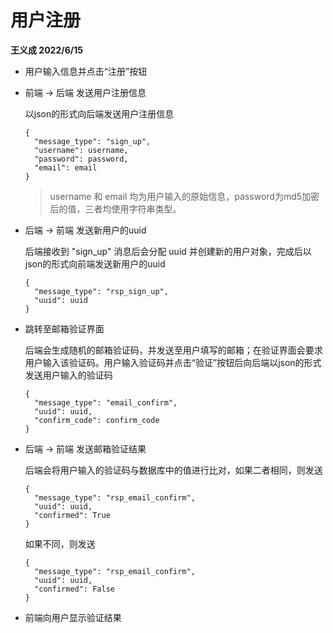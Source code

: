 # 用户注册

**王义成 2022/6/15**

* 用户输入信息并点击“注册”按钮

* 前端 -> 后端 发送用户注册信息

  以json的形式向后端发送用户注册信息

  ```
  {
    "message_type": "sign_up",
    "username": username,
    "password": password,
    "email": email
  }
  ```
  
  > username 和 email 均为用户输入的原始信息，password为md5加密后的值，三者均使用字符串类型。

* 后端 -> 前端 发送新用户的uuid
  
  后端接收到 "sign_up" 消息后会分配 uuid 并创建新的用户对象，完成后以json的形式向前端发送新用户的uuid
  ```
  {
    "message_type": "rsp_sign_up",
    "uuid": uuid
  }
  ```

* 跳转至邮箱验证界面

  后端会生成随机的邮箱验证码，并发送至用户填写的邮箱；在验证界面会要求用户输入该验证码。用户输入验证码并点击“验证”按钮后向后端以json的形式发送用户输入的验证码

  ```
  {
    "message_type": "email_confirm",
    "uuid": uuid,
    "confirm_code": confirm_code
  }
  ```

* 后端 -> 前端 发送邮箱验证结果

  后端会将用户输入的验证码与数据库中的值进行比对，如果二者相同，则发送
  
  ```
  {
    "message_type": "rsp_email_confirm",
    "uuid": uuid,
    "confirmed": True
  }
  ```

  如果不同，则发送

  ```
  {
    "message_type": "rsp_email_confirm",
    "uuid": uuid,
    "confirmed": False
  }
  ```
* 前端向用户显示验证结果
